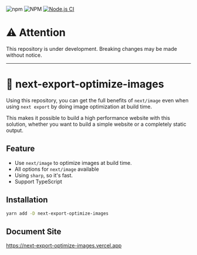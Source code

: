![npm](https://img.shields.io/npm/v/next-export-optimize-images) ![NPM](https://img.shields.io/npm/l/next-export-optimize-images?label=License) [![Node.js CI](https://github.com/dc7290/next-export-optimize-images/actions/workflows/node.js.yml/badge.svg)](https://github.com/dc7290/next-export-optimize-images/actions/workflows/node.js.yml)

# :warning: Attention

This repository is under development.
Breaking changes may be made without notice.

---

# :rocket: next-export-optimize-images

Using this repository, you can get the full benefits of `next/image` even when using `next export` by doing image optimization at build time.

This makes it possible to build a high performance website with this solution, whether you want to build a simple website or a completely static output.

## Feature

- Use `next/image` to optimize images at build time.
- All options for `next/image` available
- Using `sharp`, so it's fast.
- Support TypeScript

## Installation

```bash
yarn add -D next-export-optimize-images
```

## Document Site

https://next-export-optimize-images.vercel.app
